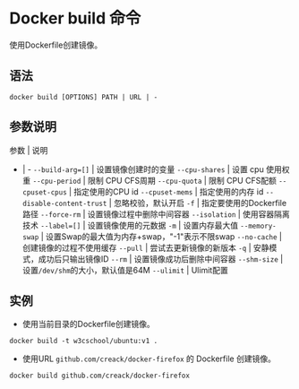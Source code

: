# Docker build 命令 

使用Dockerfile创建镜像。

## 语法

```
docker build [OPTIONS] PATH | URL | -
```

## 参数说明

参数 | 说明
- | -
`--build-arg=[]` | 设置镜像创建时的变量
`--cpu-shares` | 设置 cpu 使用权重
`--cpu-period` | 限制 CPU CFS周期
`--cpu-quota` | 限制 CPU CFS配额
`--cpuset-cpus` | 指定使用的CPU id
`--cpuset-mems` | 指定使用的内存 id
`--disable-content-trust` | 忽略校验，默认开启
`-f` | 指定要使用的Dockerfile路径
`--force-rm` | 设置镜像过程中删除中间容器
`--isolation` | 使用容器隔离技术
`--label=[]` | 设置镜像使用的元数据
`-m` | 设置内存最大值
`--memory-swap` | 设置Swap的最大值为内存+swap，"-1"表示不限swap
`--no-cache` | 创建镜像的过程不使用缓存
`--pull` | 尝试去更新镜像的新版本
`-q` | 安静模式，成功后只输出镜像ID
`--rm` | 设置镜像成功后删除中间容器
`--shm-size` | 设置`/dev/shm`的大小，默认值是64M
`--ulimit` | Ulimit配置

## 实例

- 使用当前目录的Dockerfile创建镜像。

```
docker build -t w3cschool/ubuntu:v1 . 
```

- 使用URL `github.com/creack/docker-firefox` 的 Dockerfile 创建镜像。

```
docker build github.com/creack/docker-firefox
```